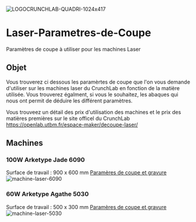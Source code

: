 ![LOGOCRUNCHLAB-QUADRI-1024x417](https://github.com/user-attachments/assets/eabdc9f6-0a58-4693-95e6-811962f689ba)

# Laser-Parametres-de-Coupe
Paramètres de coupe à utiliser pour les machines Laser
## Objet
Vous trouverez ci dessous les paramèrtes de coupe que l'on vous demande d'utiliser sur les machines laser du CrunchLab en fonction de la matière utilisée.
Vous trouverez égalment, si vous le souhaitez, les abaques qui nous ont permit de déduire les différent paramètres.

Vous trouveez un détail des prix d'utilisation des machines et le prix des matières premières sur le site officel du CrunchLab https://openlab.utbm.fr/espace-maker/decoupe-laser/


## Machines
### 100W Arketype Jade 6090
Surface de travail : 900 x 600 mm
[Paramères de coupe et gravure](./100W%20Arketype%20Jade%206090#readme)
![machine-laser-6090](https://github.com/user-attachments/assets/333465b9-980e-4fea-94d6-6fccaf18b4e8)


### 60W Arketype Agathe 5030
Surface de travail : 500 x 300 mm
[Paramères de coupe et gravure](./60W%20Arketype%20Agathe%205030#readme)
![machine-laser-5030](https://github.com/user-attachments/assets/1fdc07eb-e7c5-41d2-89b7-67349646879c)
